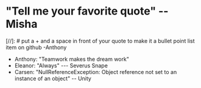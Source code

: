 ﻿# "Tell me your favorite quote" --Misha
[//]: # put a + and a space in front of your quote to make it a bullet point list item on github -Anthony
+ Anthony: "Teamwork makes the dream work"  
+ Eleanor: "Always" --- Severus Snape
+ Carsen: "NullReferenceException: Object reference not set to an instance of an object" -- Unity
